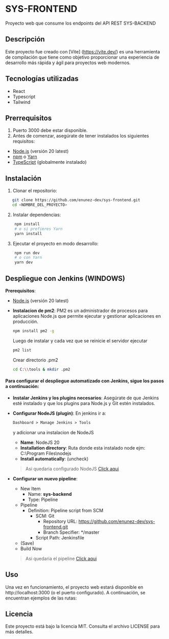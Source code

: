 # SYS-FRONTEND

Proyecto web que consume los endpoints del API REST SYS-BACKEND

## Descripción

Este proyecto fue creado con [Vite] (https://vite.dev/) es una herramienta de compilación que tiene como objetivo proporcionar una experiencia de desarrollo más rápida y ágil para proyectos web modernos.

## Tecnologías utilizadas

- React
- Typescript
- Tailwind

## Prerrequisitos

1. Puerto 3000 debe estar disponible.
2. Antes de comenzar, asegúrate de tener instalados los siguientes requisitos:

- [Node.js](https://nodejs.org/dist/v20.18.0/node-v20.18.0-x64.msi) (versión 20 latest)
- [npm](https://www.npmjs.com/) o [Yarn](https://yarnpkg.com/)
- [TypeScript](https://www.typescriptlang.org/) (globalmente instalado)


## Instalación

1. Clonar el repositorio:

```bash
   git clone https://github.com/enunez-dev/sys-frontend.git
   cd <NOMBRE_DEL_PROYECTO>
```

2. Instalar dependencias:

```bash
    npm install
    # o si prefieres Yarn
    yarn install
```

3. Ejecutar el proyecto en modo desarrollo:

```bash
    npm run dev
    # o con Yarn
    yarn dev
```

## Despliegue con Jenkins (WINDOWS)
**Prerequisitos**:
- [Node.js](https://nodejs.org/dist/v20.18.0/node-v20.18.0-x64.msi) (versión 20 latest)
- **Instalacion de pm2**: PM2  es un administrador de procesos para aplicaciones Node.js que permite ejecutar y gestionar aplicaciones en producción.

    ```bash
    npm install pm2 -g
    ```
    Luego de instalar y cada vez que se reinicie el servidor ejecutar
    ```bash
    pm2 list
    ```
    Crear directorio .pm2
    ```bash
    cd C:\\tools & mkdir .pm2
    ```

#### Para configurar el despliegue automatizado con Jenkins, sigue los pasos a continuación:
- **Instalar Jenkins y los plugins necesarios**: Asegúrate de que Jenkins esté instalado y que los plugins para Node.js y Git estén instalados.
- **Configurar NodeJS (plugin)**: En jenkins ir a:
    ```markdown
    Dashboard > Manage Jenkins > Tools 
    ```
    y adicionar una instalacion de NodeJS
    - **Name**: NodeJS 20
    - **Installation directory**: Ruta donde esta instalado node ejm: C:\Program Files\nodejs
    - **Install automatically**: (uncheck)
    >Asi quedaria configurado NodeJS [Click aqui](https://drive.google.com/file/d/1MRMhUC3FWB-ikVZ1-TILXyuAQL6zBdHf/view?usp=sharing)

- **Configurar un nuevo pipeline**:
  - New Item
     - Name: **sys-backend**
     - Type: Pipeline
  - Pipeline
     - Definition: Pipeline script from SCM
       - SCM: Git
         - Repository URL: https://github.com/enunez-dev/sys-frontend.git
         - Branch Specifier: \*/master
       - Script Path: Jenkinsfile
  - (Save)
  - Build Now
  >Asi quedaria el pipeline [Click aqui](https://drive.google.com/file/d/1EQM1gaPVtW7OahTaJg0BWETy_9VdjaeU/view?usp=sharing)


## Uso

Una vez en funcionamiento, el proyecto web estará disponible en http://localhost:3000 (o el puerto configurado). A continuación, se encuentran ejemplos de las rutas:

## Licencia

Este proyecto está bajo la licencia MIT. Consulta el archivo LICENSE para más detalles.
